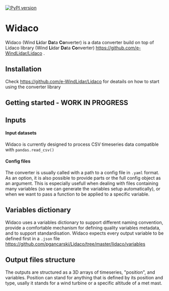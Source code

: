 [![PyPI version](https://badge.fury.io/py/lidaco.svg)](https://badge.fury.io/py/lidaco)

# Widaco 

Widaco (Wind **Li**dar **Da**ta **Co**nverter) is a data converter build on top of Lidaco library (Wind **Li**dar **Da**ta **Co**nverter) https://github.com/e-WindLidar/Lidaco . 



## Installation

Check https://github.com/e-WindLidar/Lidaco for deatails on how to start using the converter library

## Getting started - WORK IN PROGRESS



## Inputs

#### Input datasets

Widaco is currently designed to process CSV timeseries data compatible with `pandas.read_csv()`


#### Config files

The converter is usually called with a path to a config file in `.yaml` format. As an option, it is also possible to provide parts or the full config object as an argument. This is especially usefull when dealing with files containing many variables (so we can generate the variables setup automatically), or when we want to pass a function to be applied to a specific variable.


## Variables dictionary

Widaco uses a variables dictionary to support different naming convention, provide a comfortable mechanism for defining quality variables metadata, and to support standardisation. Widaco expects every output variable to be defined first in a `.json` file https://github.com/pgancarski/Lidaco/tree/master/lidaco/variables


## Output files structure

The outputs are structured as a 3D arrays of timeseries, "position", and variables.
Position can stand for anything that is defined by its position and type, usally it stands for a wind turbine or a specific altitude of a met mast.
